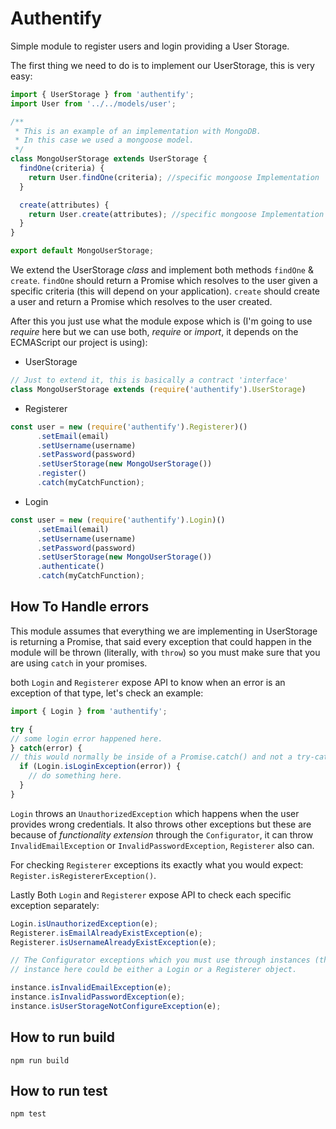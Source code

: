 # Authentify
Simple module to register users and login providing a User Storage.

The first thing we need to do is to implement our UserStorage, this is very easy:

```JavaScript
import { UserStorage } from 'authentify';
import User from '../../models/user';

/**
 * This is an example of an implementation with MongoDB.
 * In this case we used a mongoose model.
 */
class MongoUserStorage extends UserStorage {
  findOne(criteria) {
    return User.findOne(criteria); //specific mongoose Implementation
  }

  create(attributes) {
    return User.create(attributes); //specific mongoose Implementation
  }
}

export default MongoUserStorage;

```

We extend the UserStorage _class_ and implement both methods ``findOne`` & ``create``.
``findOne`` should return a Promise which resolves to the user given a specific criteria (this will depend on your application).
``create`` should create a user and return a Promise which resolves to the user created.    

After this you just use what the module expose which is (I'm going to use _require_ here but we can use both, _require_ or _import_, it depends on the ECMAScript our project is using):

* UserStorage   
```JavaScript
// Just to extend it, this is basically a contract 'interface'
class MongoUserStorage extends (require('authentify').UserStorage)
```

* Registerer
```JavaScript
const user = new (require('authentify').Registerer)()
      .setEmail(email)
      .setUsername(username)
      .setPassword(password)
      .setUserStorage(new MongoUserStorage())
      .register()
      .catch(myCatchFunction);
```
* Login
```Javascript
const user = new (require('authentify').Login)()
      .setEmail(email)
      .setUsername(username)
      .setPassword(password)
      .setUserStorage(new MongoUserStorage())
      .authenticate()
      .catch(myCatchFunction);
```

## How To Handle errors
This module assumes that everything we are implementing in UserStorage is returning a Promise, that said every exception that could happen in the module will be thrown (literally, with ``throw``) so you must make sure that you are using ``catch`` in your promises.

both ``Login`` and ``Registerer`` expose API to know when an error is an exception of that type, let's check an example:
```JavaScript
import { Login } from 'authentify';

try {
// some login error happened here.
} catch(error) {
// this would normally be inside of a Promise.catch() and not a try-catch block.
  if (Login.isLoginException(error)) {
    // do something here.
  }
}
```
``Login`` throws an ``UnauthorizedException`` which happens when the user provides wrong credentials. It also throws other exceptions but these are because of _functionality extension_ through the ``Configurator``, it can throw ``InvalidEmailException`` or ``InvalidPasswordException``, ``Registerer`` also can.   

For checking ``Registerer`` exceptions its exactly what you would expect: ``Register.isRegistererException()``.

Lastly Both ``Login`` and ``Registerer`` expose API to check each specific exception separately:
```JavaScript
Login.isUnauthorizedException(e);
Registerer.isEmailAlreadyExistException(e);
Registerer.isUsernameAlreadyExistException(e);

// The Configurator exceptions which you must use through instances (they are not static methods in Login and Registerer).
// instance here could be either a Login or a Registerer object.

instance.isInvalidEmailException(e);
instance.isInvalidPasswordException(e);
instance.isUserStorageNotConfigureException(e);

```

## How to run build
``npm run build``

## How to run test
``npm test``

